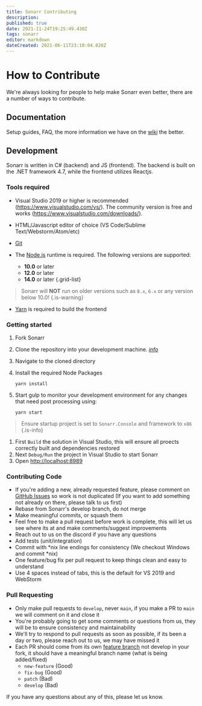 ```yaml
---
title: Sonarr Contributing
description: 
published: true
date: 2021-11-24T19:25:49.430Z
tags: sonarr
editor: markdown
dateCreated: 2021-06-11T23:10:04.820Z
---
```


# How to Contribute

We're always looking for people to help make Sonarr even better, there are a number of ways to contribute.

## Documentation

Setup guides, FAQ, the more information we have on the [wiki](/sonarr) the better.

## Development

Sonarr is written in C# (backend) and JS (frontend). The backend is built on the .NET framework 4.7, while the frontend utilizes Reactjs.

### Tools required

- Visual Studio 2019 or higher is recommended (<https://www.visualstudio.com/vs/>). The community version is free and works (<https://www.visualstudio.com/downloads/>).

- HTML/Javascript editor of choice (VS Code/Sublime Text/Webstorm/Atom/etc)
- [Git](https://git-scm.com/downloads)
- The [Node.js](https://nodejs.org/) runtime is required. The following versions are supported:
  - **10.0** or later
  - **12.0** or later
  - **14.0** or later
{.grid-list}

> Sonarr will **NOT** run on older versions such as `8.x`, `6.x` or any version below 10.0!
{.is-warning}

- [Yarn](https://yarnpkg.com/) is required to build the frontend

### Getting started

1. Fork Sonarr
1. Clone the repository into your development machine. [*info*](https://docs.github.com/en/github/creating-cloning-and-archiving-repositories/cloning-a-repository-from-github)
1. Navigate to the cloned directory
1. Install the required Node Packages

   ```shell
   yarn install
   ```

1. Start gulp to monitor your development environment for any changes that need post processing using:

   ```shell
   yarn start
   ```

> Ensure startup project is set to `Sonarr.Console` and    framework to `x86`
{.is-info}

1. First `Build` the solution in Visual Studio, this will ensure all proects correctly built and dependencies restored
1. Next `Debug/Run` the project in Visual Studio to start Sonarr
1. Open <http://localhost:8989>

### Contributing Code

- If you're adding a new, already requested feature, please comment on [GitHub Issues](https://github.com/Sonarr/Sonarr/issues "GitHub Issues") so work is not duplicated (If you want to add something not already on there, please talk to us first)
- Rebase from Sonarr's develop branch, do not merge
- Make meaningful commits, or squash them
- Feel free to make a pull request before work is complete, this will let us see where its at and make comments/suggest improvements
- Reach out to us on the discord if you have any questions
- Add tests (unit/integration)
- Commit with \*nix line endings for consistency (We checkout Windows and commit \*nix)
- One feature/bug fix per pull request to keep things clean and easy to understand
- Use 4 spaces instead of tabs, this is the default for VS 2019 and WebStorm

### Pull Requesting

- Only make pull requests to `develop`, never `main`, if you make a PR to `main` we will comment on it and close it
- You're probably going to get some comments or questions from us, they will be to ensure consistency and maintainability
- We'll try to respond to pull requests as soon as possible, if its been a day or two, please reach out to us, we may have missed it
- Each PR should come from its own [feature branch](http://martinfowler.com/bliki/FeatureBranch.html) not develop in your fork, it should have a meaningful branch name (what is being added/fixed)
  - `new-feature` (Good)
  - `fix-bug` (Good)
  - `patch` (Bad)
  - `develop` (Bad)

If you have any questions about any of this, please let us know.

